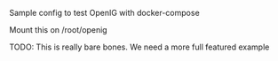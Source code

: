 Sample config to test OpenIG with docker-compose

Mount this on /root/openig 

TODO: This is really bare bones. We need a more full featured example

